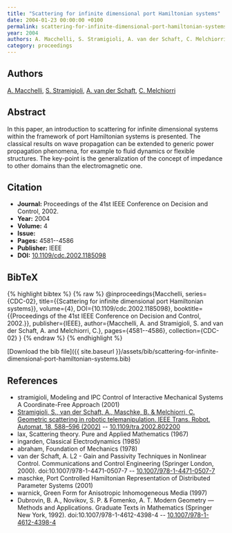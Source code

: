 ```yaml
---
title: "Scattering for infinite dimensional port Hamiltonian systems"
date: 2004-01-23 00:00:00 +0100
permalink: scattering-for-infinite-dimensional-port-hamiltonian-systems
year: 2004
authors: A. Macchelli, S. Stramigioli, A. van der Schaft, C. Melchiorri
category: proceedings
---
```

 
## Authors
[A. Macchelli](authors/alessandro-macchelli), [S. Stramigioli](authors/stefano-stramigioli), [A. van der Schaft](authors/arjan-van-der-schaft), [C. Melchiorri](authors/claudio-melchiorri)
 
## Abstract
In this paper, an introduction to scattering for infinite dimensional systems within the framework of port Hamiltonian systems is presented. The classical results on wave propagation can be extended to generic power propagation phenomena, for example to fluid dynamics or flexible structures. The key-point is the generalization of the concept of impedance to other domains than the electromagnetic one.
 
## Citation
- **Journal:** Proceedings of the 41st IEEE Conference on Decision and Control, 2002.
- **Year:** 2004
- **Volume:** 4
- **Issue:** 
- **Pages:** 4581--4586
- **Publisher:** IEEE
- **DOI:** [10.1109/cdc.2002.1185098](https://doi.org/10.1109/cdc.2002.1185098)
 
## BibTeX
{% highlight bibtex %}
{% raw %}
@inproceedings{Macchelli,
  series={CDC-02},
  title={{Scattering for infinite dimensional port Hamiltonian systems}},
  volume={4},
  DOI={10.1109/cdc.2002.1185098},
  booktitle={{Proceedings of the 41st IEEE Conference on Decision and Control, 2002.}},
  publisher={IEEE},
  author={Macchelli, A. and Stramigioli, S. and van der Schaft, A. and Melchiorri, C.},
  pages={4581--4586},
  collection={CDC-02}
}
{% endraw %}
{% endhighlight %}
 
[Download the bib file]({{ site.baseurl }}/assets/bib/scattering-for-infinite-dimensional-port-hamiltonian-systems.bib)
 
## References
- stramigioli, Modeling and IPC Control of Interactive Mechanical Systems A Coordinate-Free Approach (2001)
- [Stramigioli, S., van der Schaft, A., Maschke, B. & Melchiorri, C. Geometric scattering in robotic telemanipulation. IEEE Trans. Robot. Automat. 18, 588–596 (2002)](geometric-scattering-in-robotic-telemanipulation) -- [10.1109/tra.2002.802200](https://doi.org/10.1109/tra.2002.802200)
- lax, Scattering theory. Pure and Applied Mathematics (1967)
- ingarden, Classical Electrodynamics (1985)
- abraham, Foundation of Mechanics (1978)
- van der Schaft, A. L2 - Gain and Passivity Techniques in Nonlinear Control. Communications and Control Engineering (Springer London, 2000). doi:10.1007/978-1-4471-0507-7 -- [10.1007/978-1-4471-0507-7](https://doi.org/10.1007/978-1-4471-0507-7)
- maschke, Port Controlled Hamiltonian Representation of Distributed Parameter Systems (2001)
- warnick, Green Form for Anisotropic Inhomogeneous Media (1997)
- Dubrovin, B. A., Novikov, S. P. & Fomenko, A. T. Modern Geometry — Methods and Applications. Graduate Texts in Mathematics (Springer New York, 1992). doi:10.1007/978-1-4612-4398-4 -- [10.1007/978-1-4612-4398-4](https://doi.org/10.1007/978-1-4612-4398-4)

